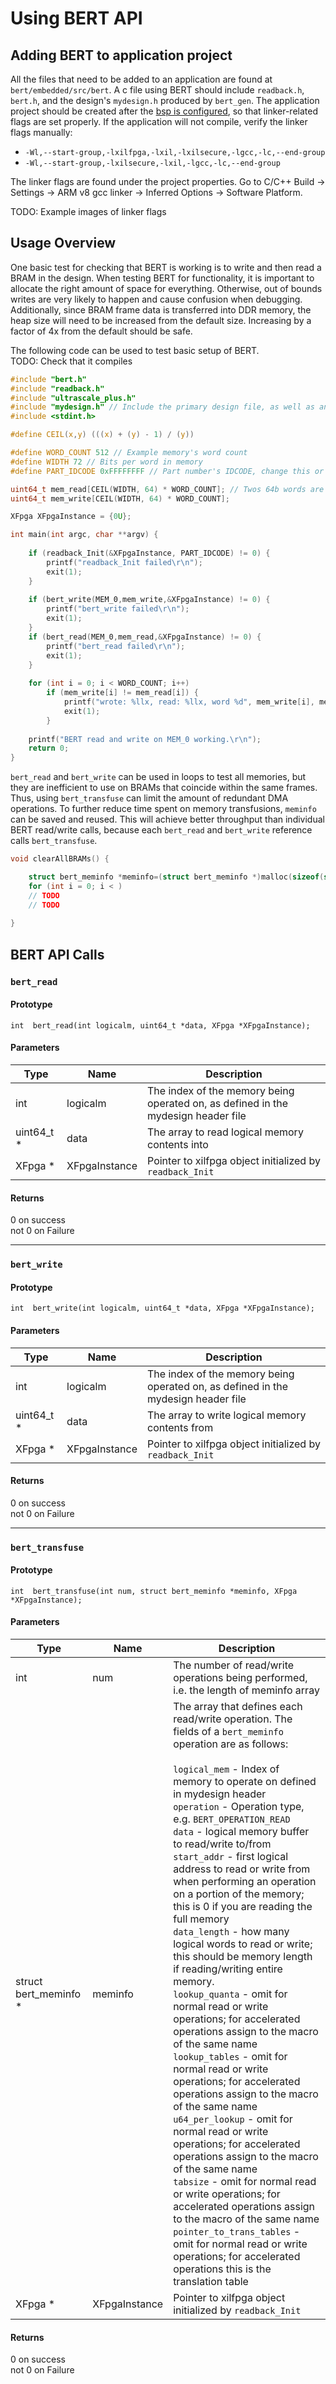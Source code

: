 Using BERT API
========================

## Adding BERT to application project

All the files that need to be added to an application are found at `bert/embedded/src/bert`. A c file using BERT should include `readback.h`, `bert.h`, and the design's `mydesign.h` produced by `bert_gen`. The application project should be created after the [bsp is configured](bsp.md), so that linker-related flags are set properly. If the application will not compile, verify the linker flags manually:

* `-Wl,--start-group,-lxilfpga,-lxil,-lxilsecure,-lgcc,-lc,--end-group`
*  `-Wl,--start-group,-lxilsecure,-lxil,-lgcc,-lc,--end-group`

The linker flags are found under the project properties. Go to C/C++ Build -> Settings -> ARM v8 gcc linker -> Inferred Options -> Software Platform.

TODO: Example images of linker flags

## Usage Overview

One basic test for checking that BERT is working is to write and then read a BRAM in the design. When testing BERT for functionality, it is important to allocate the right amount of space for everything. Otherwise, out of bounds writes are very likely to happen and cause confusion when debugging. Additionally, since BRAM frame data is transferred into DDR memory, the heap size will need to be increased from the default size. Increasing by a factor of 4x from the default should be safe.

The following code can be used to test basic setup of BERT.\
TODO: Check that it compiles

```c
#include "bert.h"
#include "readback.h"
#include "ultrascale_plus.h"
#include "mydesign.h" // Include the primary design file, as well as any acceleration tables if used
#include <stdint.h>

#define CEIL(x,y) (((x) + (y) - 1) / (y))

#define WORD_COUNT 512 // Example memory's word count
#define WIDTH 72 // Bits per word in memory 
#define PART_IDCODE 0xFFFFFFFF // Part number's IDCODE, change this or bert calls will silently fail

uint64_t mem_read[CEIL(WIDTH, 64) * WORD_COUNT]; // Twos 64b words are needed for 72b
uint64_t mem_write[CEIL(WIDTH, 64) * WORD_COUNT];

XFpga XFpgaInstance = {0U};

int main(int argc, char **argv) {
     
    if (readback_Init(&XFpgaInstance, PART_IDCODE) != 0) {
        printf("readback_Init failed\r\n");
        exit(1);
    }
    
    if (bert_write(MEM_0,mem_write,&XFpgaInstance) != 0) {
        printf("bert_write failed\r\n");
        exit(1);
    }
    if (bert_read(MEM_0,mem_read,&XFpgaInstance) != 0) {
        printf("bert_read failed\r\n");
        exit(1);
    }
    
    for (int i = 0; i < WORD_COUNT; i++)
        if (mem_write[i] != mem_read[i]) {
            printf("wrote: %llx, read: %llx, word %d", mem_write[i], mem_read[i], i/2);
            exit(1);
        }
    
    printf("BERT read and write on MEM_0 working.\r\n");
    return 0;
}
```
`bert_read` and `bert_write` can be used in loops to test all memories, but they are inefficient to use on BRAMs that coincide within the same frames. Thus, using `bert_transfuse` can limit the amount of redundant DMA operations. To further reduce time spent on memory transfusions, `meminfo` can be saved and reused. This will achieve better throughput than individual BERT read/write calls, because each `bert_read` and `bert_write` reference calls `bert_transfuse`.
```c
void clearAllBRAMs() {

    struct bert_meminfo *meminfo=(struct bert_meminfo *)malloc(sizeof(struct bert_meminfo)*NUM_LOGICAL);
    for (int i = 0; i < )
    // TODO
    // TODO
    
}
```


## BERT API Calls

### `bert_read`

#### Prototype
`int  bert_read(int logicalm, uint64_t *data, XFpga *XFpgaInstance);`

#### Parameters
| Type | Name | Description |
| ---- | ---- | ----------- |
| int | logicalm | The index of the memory being operated on, as defined in the mydesign header file |
| uint64_t * | data | The array to read logical memory contents into |
|  XFpga * | XFpgaInstance | Pointer to xilfpga object initialized by `readback_Init` |

#### Returns
0 on success\
not 0 on Failure

-----

### `bert_write`

#### Prototype
`int  bert_write(int logicalm, uint64_t *data, XFpga *XFpgaInstance);`

#### Parameters
| Type | Name | Description |
| ---- | ---- | ----------- |
| int | logicalm | The index of the memory being operated on, as defined in the mydesign header file |
| uint64_t * | data | The array to write logical memory contents from |
|  XFpga * | XFpgaInstance | Pointer to xilfpga object initialized by `readback_Init` |

#### Returns
0 on success\
not 0 on Failure

-----

### `bert_transfuse`

#### Prototype
`int  bert_transfuse(int num, struct bert_meminfo *meminfo, XFpga *XFpgaInstance);`

#### Parameters
| Type | Name | Description |
| ---- | ---- | ----------- |
| int | num | The number of read/write operations being performed, i.e. the length of meminfo array |
| struct bert_meminfo * | meminfo | The array that defines each read/write operation. The fields of a `bert_meminfo` operation are as follows: <br><br> `logical_mem` - Index of memory to operate on defined in mydesign header <br> `operation` - Operation type, e.g. `BERT_OPERATION_READ` <br> `data` - logical memory buffer to read/write to/from <br> `start_addr` - first logical address to read or write from when performing an operation on a portion of the memory; this is 0 if you are reading the full memory<br> `data_length` - how many logical words to read or write; this should be memory length if reading/writing entire memory. <br> `lookup_quanta` - omit for normal read or write operations; for accelerated operations assign to the macro of the same name<br> `lookup_tables` - omit for normal read or write operations; for accelerated operations assign to the macro of the same name <br> `u64_per_lookup` - omit for normal read or write operations; for accelerated operations assign to the macro of the same name <br> `tabsize` - omit for normal read or write operations; for accelerated operations assign to the macro of the same name <br> `pointer_to_trans_tables` - omit for normal read or write operations; for accelerated operations this is the translation table |
|  XFpga * | XFpgaInstance | Pointer to xilfpga object initialized by `readback_Init` |

#### Returns
0 on success\
not 0 on Failure

